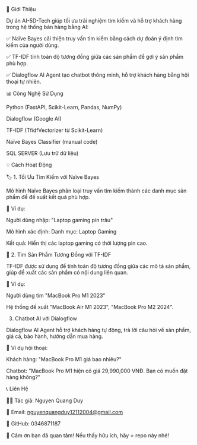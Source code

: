 🚀 Giới Thiệu

Dự án AI-5D-Tech giúp tối ưu trải nghiệm tìm kiếm và hỗ trợ khách hàng trong hệ thống bán hàng bằng AI:

✅ Naïve Bayes cải thiện truy vấn tìm kiếm bằng cách dự đoán ý định tìm kiếm của người dùng.

✅ TF-IDF tính toán độ tương đồng giữa các sản phẩm để gợi ý sản phẩm phù hợp.

✅ Dialogflow AI Agent tạo chatbot thông minh, hỗ trợ khách hàng bằng hội thoại tự nhiên.

📊 Công Nghệ Sử Dụng

Python (FastAPI, Scikit-Learn, Pandas, NumPy)

Dialogflow (Google AI)

TF-IDF (TfidfVectorizer từ Scikit-Learn)

Naïve Bayes Classifier (manual code)

SQL SERVER (Lưu trữ dữ liệu)


💡 Cách Hoạt Động

🏷️ 1. Tối Ưu Tìm Kiếm với Naïve Bayes

Mô hình Naïve Bayes phân loại truy vấn tìm kiếm thành các danh mục sản phẩm để đề xuất kết quả phù hợp.

📌 Ví dụ:

Người dùng nhập: "Laptop gaming pin trâu"

Mô hình xác định: Danh mục: Laptop Gaming

Kết quả: Hiển thị các laptop gaming có thời lượng pin cao.

🔎 2. Tìm Sản Phẩm Tương Đồng với TF-IDF

TF-IDF được sử dụng để tính toán độ tương đồng giữa các mô tả sản phẩm, giúp đề xuất các sản phẩm có nội dung liên quan.

📌 Ví dụ:

Người dùng tìm "MacBook Pro M1 2023"

Hệ thống đề xuất "MacBook Air M1 2023", "MacBook Pro M2 2024".

 3. Chatbot AI với Dialogflow

Dialogflow AI Agent hỗ trợ khách hàng tự động, trả lời câu hỏi về sản phẩm, giá cả, bảo hành, hướng dẫn mua hàng.

📌 Ví dụ hội thoại:

Khách hàng: "MacBook Pro M1 giá bao nhiêu?"

Chatbot: "MacBook Pro M1 hiện có giá 29,990,000 VNĐ. Bạn có muốn đặt hàng không?"

📞 Liên Hệ

👨‍💻 Tác giả: Nguyen Quang Duy

📧 Email: nguyenquangduy12112004@gmail.com

🔗 GitHub: 0346871187

🚀 Cảm ơn bạn đã quan tâm! Nếu thấy hữu ích, hãy ⭐ repo này nhé!
